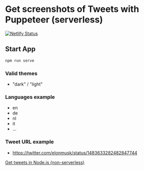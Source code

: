 # Get screenshots of Tweets with Puppeteer (serverless)

[![Netlify Status](https://api.netlify.com/api/v1/badges/260533cb-928d-4e65-8446-e3725f2db7a8/deploy-status)](https://app.netlify.com/sites/suspicious-tereshkova-855df9/deploys)

## Start App

```bash
npm run serve
```

### Valid themes

- "dark" / "light"

### Languages example

- en
- de
- nl
- it
- ...

### Tweet URL example

- https://twitter.com/elonmusk/status/1483633282482847744

[Get tweets in Node.js (non-serverless)](https://github.com/noahliechti/get-tweets-as-image)
